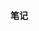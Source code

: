 <!--
 * @Author: your name
 * @Date: 2021-01-04 14:41:57
 * @LastEditTime: 2021-01-04 15:31:52
 * @LastEditors: your name
 * @Description: In User Settings Edit
 * @FilePath: \reactAdmin\react-admin\README.md
-->
#### 笔记